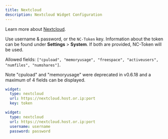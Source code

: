 ```yaml
---
title: Nextcloud
description: Nextcloud Widget Configuration
---
```


Learn more about [Nextcloud](https://github.com/nextcloud).

Use username & password, or the `NC-Token` key. Information about the token can be found under **Settings** > **System**. If both are provided, NC-Token will be used.

Allowed fields: `["cpuload", "memoryusage", "freespace", "activeusers", "numfiles", "numshares"]`.

Note "cpuload" and "memoryusage" were deprecated in v0.6.18 and a maximum of 4 fields can be displayed.

```yaml
widget:
  type: nextcloud
  url: https://nextcloud.host.or.ip:port
  key: token
```

```yaml
widget:
  type: nextcloud
  url: https://nextcloud.host.or.ip:port
  username: username
  password: password
```
